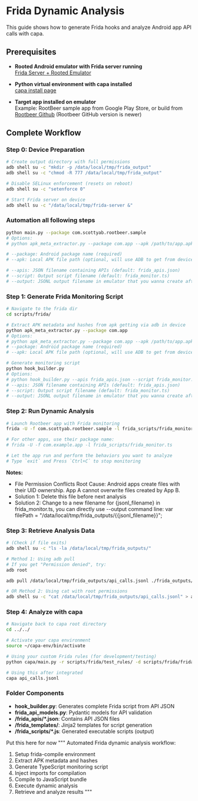 # Frida Dynamic Analysis

This guide shows how to generate Frida hooks and analyze Android app API calls with capa.

## Prerequisites

- **Rooted Android emulator with Frida server running**  
[Frida Server + Rooted Emulator](https://docs.google.com/document/d/1WpPRcdtnPYdOn4n7Wl3aghbZUv2wmefiuaf2WDIR5Pw/edit?tab=t.0#heading=h.sqgvzr4xgg42)

- **Python virtual environment with capa installed**  
[capa install page](https://github.com/mandiant/capa/blob/master/doc/installation.md)

- **Target app installed on emulator**  
Example: RootBeer sample app from Google Play Store, or build from [Rootbeer Github](https://github.com/scottyab/rootbeer?tab=readme-ov-file) (Rootbeer GitHub version is newer)

## Complete Workflow

### Step 0: Device Preparation
```bash
# Create output directory with full permissions
adb shell su -c "mkdir -p /data/local/tmp/frida_output"
adb shell su -c "chmod -R 777 /data/local/tmp/frida_output"

# Disable SELinux enforcement (resets on reboot)
adb shell su -c "setenforce 0"

# Start Frida server on device
adb shell su -c "/data/local/tmp/frida-server &"
```

### Automation all following steps

```bash
python main.py --package com.scottyab.rootbeer.sample 
# Options:
# python apk_meta_extractor.py --package com.app --apk /path/to/app.apk --apis frida_apis.json --script frida_monitor.ts --output api_calls.jsonl

# --package: Android package name (required)
# --apk: Local APK file path (optional, will use ADB to get from device if not provided) 

# --apis: JSON filename containing APIs (default: frida_apis.json)
# --script: Output script filename (default: frida_monitor.ts)  
# --output: JSONL output filename in emulator that you wanna create after monitoring (default: api_calls.jsonl)
```

### Step 1: Generate Frida Monitoring Script

```bash
# Navigate to the frida dir
cd scripts/frida/

# Extract APK metadata and hashes from apk getting via adb in device
python apk_meta_extractor.py --package com.app
# Options:
# python apk_meta_extractor.py --package com.app --apk /path/to/app.apk
# --package: Android package name (required)
# --apk: Local APK file path (optional, will use ADB to get from device if not provided) 

# Generate monitoring script
python hook_builder.py
# Options:
# python hook_builder.py --apis frida_apis.json --script frida_monitor.ts --output api_calls.jsonl
# --apis: JSON filename containing APIs (default: frida_apis.json)
# --script: Output script filename (default: frida_monitor.ts)  
# --output: JSONL output filename in emulator that you wanna create after monitoring (default: api_calls.jsonl)
```

### Step 2: Run Dynamic Analysis

```bash
# Launch Rootbeer app with Frida monitoring
frida -U -f com.scottyab.rootbeer.sample -l frida_scripts/frida_monitor.ts

# For other apps, use their package name:
# frida -U -f com.example.app -l frida_scripts/frida_monitor.ts

# Let the app run and perform the behaviors you want to analyze
# Type `exit` and Press `Ctrl+C` to stop monitoring
```

**Notes:**
- File Permission Conflicts
Root Cause: Android apps create files with their UID ownership. App A cannot overwrite files created by App B.
- Solution 1: Delete this file before next analysis
- Solution 2: Change to a new filename for {jsonl_filename} in frida_monitor.ts, you can directly use --output command line:
var filePath = "/data/local/tmp/frida_outputs/{{jsonl_filename}}";

### Step 3: Retrieve Analysis Data

```bash
# (Check if file exits)
adb shell su -c "ls -la /data/local/tmp/frida_outputs/"

# Method 1: Using adb pull
# If you get "Permission denied", try:
adb root

adb pull /data/local/tmp/frida_outputs/api_calls.jsonl ./frida_outputs/api_calls.jsonl

# OR Method 2: Using cat with root permissions
adb shell su -c "cat /data/local/tmp/frida_outputs/api_calls.jsonl" > api_calls.jsonl
```

### Step 4: Analyze with capa
```bash
# Navigate back to capa root directory
cd ../../

# Activate your capa environment
source ~/capa-env/bin/activate 

# Using your custom Frida rules (for development/testing)
python capa/main.py -r scripts/frida/test_rules/ -d scripts/frida/frida_outputs/api_calls.jsonl

# Using this after integrated
capa api_calls.jsonl
```

### Folder Components

- **hook_builder.py**: Generates complete Frida script from API JSON
- **frida_api_models.py**: Pydantic models for API validation
- **/frida_apis/*.json**: Contains API JSON files
- **/frida_templates/**: Jinja2 templates for script generation
- **/frida_scripts/*.js**: Generated executable scripts (output)

Put this here for now
"""
Automated Frida dynamic analysis workflow:
1. Setup frida-compile environment
2. Extract APK metadata and hashes
3. Generate TypeScript monitoring script
4. Inject imports for compilation
5. Compile to JavaScript bundle
6. Execute dynamic analysis
7. Retrieve and analyze results
"""